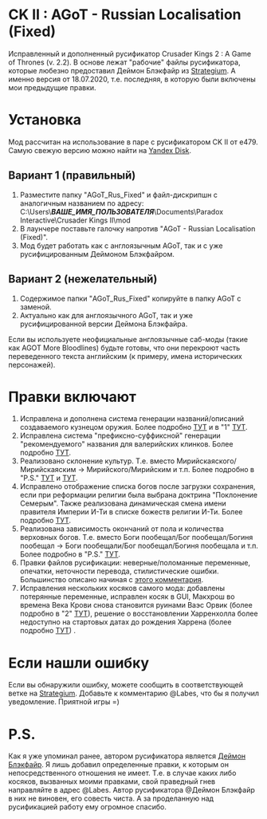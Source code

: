 # CK II : AGoT - Russian Localisation (Fixed)
Исправленный и дополненный русификатор Crusader Kings 2 : A Game of Thrones (v. 2.2). В основе лежат "рабочие" файлы русификатора, которые любезно предоставил Деймон Блэкфайр из [Strategium](https://www.strategium.ru/forum/topic/32987-rusifikatsiya-moda-«a-game-of-thrones»/). А именно версия от 18.07.2020, т.е. последняя, в которую были включены мои предыдущие правки.
# Установка
Мод рассчитан на использование в паре с русификатором CK II от e479. Самую свежую версию можно найти на [Yandex Disk](https://yadi.sk/d/_53z7PyCchlEWQ).
## Вариант 1 (правильный)
1) Разместите папку "AGoT_Rus_Fixed" и файл-дискрипшн с аналогичным названием по адресу: C:\Users\\***ВАШЕ_ИМЯ_ПОЛЬЗОВАТЕЛЯ***\\Documents\Paradox Interactive\Crusader Kings II\mod
2) В лаунчере поставьте галочку напротив "AGoT - Russian Localisation (Fixed)".
3) Мод будет работать как с англоязычным AGoT, так и с уже русифицированным Деймоном Блэкфайром.
## Вариант 2 (нежелательный)
1) Содержимое папки "AGoT_Rus_Fixed" копируйте в папку AGoT с заменой.
2) Актуально как для англоязычного AGoT, так и уже русифицированной версии Деймона Блэкфайра.

Если вы используете неофициальные англоязычные саб-моды (такие как AGOT More Bloodlines) будьте готовы, что они перекроют часть переведенного текста английским (к примеру, имена исторических персонажей).
# Правки включают
1) Исправлена и дополнена система генерации названий/описаний создаваемого кузнецом оружия. Более подробно [ТУТ](https://www.strategium.ru/forum/topic/32987-rusifikatsiya-moda-%C2%ABa-game-of-thrones%C2%BB/?do=findComment&comment=3060275) и в "1" [ТУТ](https://www.strategium.ru/forum/topic/32987-rusifikatsiya-moda-%C2%ABa-game-of-thrones%C2%BB/?do=findComment&comment=3133064).
2) Исправлена система "префиксно-суффиксной" генерации "рекомендуемого" названия для валерийских клинков. Более подробно [ТУТ](https://www.strategium.ru/forum/topic/32987-rusifikatsiya-moda-%C2%ABa-game-of-thrones%C2%BB/?do=findComment&comment=3170950).
3) Реализовано склонение культур. Т.е. вместо Мирийскаяского/Мирийскаяским -> Мирийского/Мирийским и т.п. Более подробно в "P.S." [ТУТ](https://www.strategium.ru/forum/topic/32987-rusifikatsiya-moda-%C2%ABa-game-of-thrones%C2%BB/?do=findComment&comment=3066099) и [ТУТ](https://www.strategium.ru/forum/topic/32987-rusifikatsiya-moda-%C2%ABa-game-of-thrones%C2%BB/?do=findComment&comment=3202311).
4) Исправлено отображение списка богов после загрузки сохранения, если при реформации религии была выбрана доктрина "Поклонение Семерым". Также реализована динамическая смена имени правителя Империи И-Ти в списке божеств религии И-Ти. Более подробно [ТУТ](https://www.strategium.ru/forum/topic/32987-rusifikatsiya-moda-%C2%ABa-game-of-thrones%C2%BB/?do=findComment&comment=3125204).
5) Реализована зависимость окончаний от пола и количества верховных богов. Т.е. вместо Боги пообещал/Бог пообещал/Богиня пообещал -> Боги пообещали/Бог пообещал/Богиня пообещала и т.п. Более подробно в "P.S." [ТУТ](https://www.strategium.ru/forum/topic/32987-rusifikatsiya-moda-%C2%ABa-game-of-thrones%C2%BB/?do=findComment&comment=3079411).
6) Правки файлов русификации: неверные/поломанные переменные, опечатки, неточности перевода, стилистические ошибки. Большинство описано начиная с [этого комментария](https://www.strategium.ru/forum/topic/32987-rusifikatsiya-moda-%C2%ABa-game-of-thrones%C2%BB/?do=findComment&comment=3056447).
7) Исправления нескольких косяков самого мода: добавлены потерянные переменные, исправлен косяк в GUI, Макхрош во времена Века Крови снова становится руинами Ваэс Орвик (более подробно в "2" [ТУТ](https://www.strategium.ru/forum/topic/32987-rusifikatsiya-moda-%C2%ABa-game-of-thrones%C2%BB/?do=findComment&comment=3133064)), решение о восстановлении Харренхолла более недоступно на стартовых датах до рождения Харрена (более подробно [ТУТ](https://www.strategium.ru/forum/topic/32987-rusifikatsiya-moda-«a-game-of-thrones»/page/127/?tab=comments#comment-3181648)) .
# Если нашли ошибку
Если вы обнаружили ошибку, можете сообщить в соответствующей ветке на [Strategium](https://www.strategium.ru/forum/topic/32987-rusifikatsiya-moda-«a-game-of-thrones»/). Добавьте к комментарию @Labes, что бы я получил уведомление. Приятной игры =)
# P.S.
Как я уже упоминал ранее, автором русификатора является [Деймон Блэкфайр](https://www.strategium.ru/forum/profile/15285-deymon-blekfayr/). Я лишь добавил определенные правки, к которым он непосредственного отношения не имеет. Т.е. в случае каких либо косяков, вызванных моими правками, свой праведный гнев направляйте в адрес @Labes. Автор русификатора @Деймон Блэкфайр в них не виновен, его совесть чиста. А за проделанную над русификацией работу ему огромное спасибо.